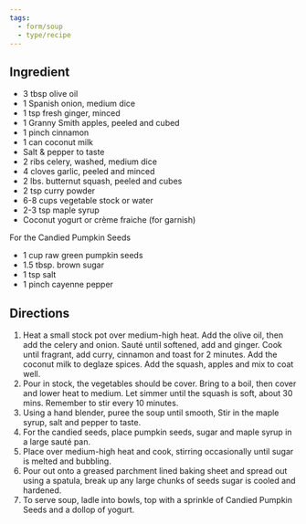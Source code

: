```yaml
---
tags:
  - form/soup
  - type/recipe
---
```


## Ingredient
- 3 tbsp olive oil
- 1 Spanish onion, medium dice
- 1 tsp fresh ginger, minced
- 1 Granny Smith apples, peeled and cubed
- 1 pinch cinnamon
- 1 can coconut milk
- Salt & pepper to taste
- 2 ribs celery, washed, medium dice
- 4 cloves garlic, peeled and minced
- 2 lbs.  butternut squash, peeled and cubes
- 2 tsp curry powder
- 6-8 cups vegetable stock or water
- 2-3 tsp maple syrup
- Coconut yogurt or crème fraiche (for garnish)

For the Candied Pumpkin Seeds
- 1 cup raw green pumpkin seeds
- 1.5 tbsp. brown sugar
- 1 tsp salt
- 1 pinch cayenne pepper

## Directions
1. Heat a small stock pot over medium-high heat. Add the olive oil, then add the celery and onion. Sauté until softened, add and ginger. Cook until fragrant, add curry, cinnamon and toast for 2 minutes. Add the coconut milk to deglaze spices. Add the squash, apples and mix to coat well. 
2. Pour in stock, the vegetables should be cover. Bring to a boil, then cover and lower heat to medium. Let simmer until the squash is soft, about 30 mins. Remember to stir every 10 minutes. 
3. Using a hand blender, puree the soup until smooth, Stir in the maple syrup, salt and pepper to taste. 
4. For the candied seeds, place pumpkin seeds, sugar and maple syrup in a large sauté pan. 
5. Place over medium-high heat and cook, stirring occasionally until sugar is melted and bubbling. 
6. Pour out onto a greased parchment lined baking sheet and spread out using a spatula, break up any large chunks of seeds sugar is cooled and hardened. 
7. To serve soup, ladle into bowls, top with a sprinkle of Candied Pumpkin Seeds and a dollop of yogurt. 